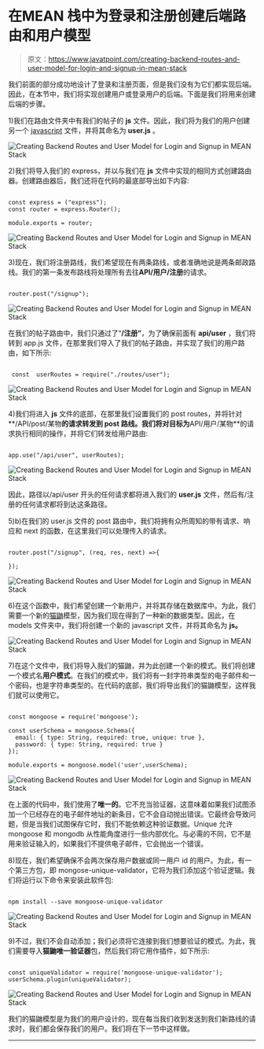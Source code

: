# 在MEAN 栈中为登录和注册创建后端路由和用户模型

> 原文：<https://www.javatpoint.com/creating-backend-routes-and-user-model-for-login-and-signup-in-mean-stack>

我们前面的部分成功地设计了登录和注册页面，但是我们没有为它们都实现后端。因此，在本节中，我们将实现创建用户或登录用户的后端。下面是我们将用来创建后端的步骤。

1)我们在路由文件夹中有我们的帖子的 **js** 文件。因此，我们将为我们的用户创建另一个 [javascript](https://www.javatpoint.com/javascript-tutorial) 文件，并将其命名为 **user.js** 。

![Creating Backend Routes and User Model for Login and Signup in MEAN Stack](img/2990711f697cd595acdb21e41761abf4.png)

2)我们将导入我们的 express，并以与我们在 **js** 文件中实现的相同方式创建路由器。创建路由器后，我们还将在代码的最底部导出如下内容:

```

const express = ("express");
const router = express.Router();

module.exports = router;

```

![Creating Backend Routes and User Model for Login and Signup in MEAN Stack](img/b763b87d7a6f17b0b8ed8bbb0d3e9642.png)

3)现在，我们将注册路线，我们希望现在有两条路线，或者准确地说是两条邮政路线。我们的第一条发布路线将处理所有去往**API/用户/注册**的请求。

```

router.post("/signup");

```

![Creating Backend Routes and User Model for Login and Signup in MEAN Stack](img/558010b657ab4a4126f09b314d94179e.png)

在我们的帖子路由中，我们只通过了“**/注册”**，为了确保前面有 **api/user** ，我们将转到 app.js 文件，在那里我们导入了我们的帖子路由，并实现了我们的用户路由，如下所示:

```

 const  userRoutes = require("./routes/user");

```

![Creating Backend Routes and User Model for Login and Signup in MEAN Stack](img/fc6e5ed801ae7be15d3a1388699fedb2.png)

4)我们将进入 **js** 文件的底部，在那里我们设置我们的 post routes，并将针对**/API/post/某物**的请求转发到 post 路线。我们将对目标为**API/用户/某物**的请求执行相同的操作，并将它们转发给用户路由:

```

app.use("/api/user", userRoutes);

```

![Creating Backend Routes and User Model for Login and Signup in MEAN Stack](img/ff761879e66f3203d839de2d0623ae19.png)

因此，路径以/api/user 开头的任何请求都将进入我们的 **user.js** 文件，然后有/注册的任何请求都将到达这条路径。

5)b)在我们的 user.js 文件的 post 路由中，我们将拥有众所周知的带有请求、响应和 next 的函数，在这里我们可以处理传入的请求。

```

router.post("/signup", (req, res, next) =>{

});

```

![Creating Backend Routes and User Model for Login and Signup in MEAN Stack](img/512c6e2982470d3174554c9940a8fd20.png)

6)在这个函数中，我们希望创建一个新用户，并将其存储在数据库中。为此，我们需要一个新的[猫鼬](https://www.javatpoint.com/adding-mongoose-in-mean-stack)模型，因为我们现在得到了一种新的数据类型。因此，在 models 文件夹中，我们将创建一个新的 javascript 文件，并将其命名为 **js。**

![Creating Backend Routes and User Model for Login and Signup in MEAN Stack](img/416a8eb071d5c3a0f45b1f0ea29d8027.png)

7)在这个文件中，我们将导入我们的猫鼬，并为此创建一个新的模式。我们将创建一个模式名**用户模式**。在我们的模式中，我们将有一封字符串类型的电子邮件和一个密码，也是字符串类型的。在代码的底部，我们将导出我们的猫鼬模型，这样我们就可以使用它。

```

const mongoose = require('mongoose');

const userSchema = mongoose.Schema({
  email: { type: String, required: true, unique: true },
  password: { type: String, required: true }
});

module.exports = mongoose.model('user',userSchema);

```

![Creating Backend Routes and User Model for Login and Signup in MEAN Stack](img/215aa2f8a57544b2825e97db45fa1358.png)

在上面的代码中，我们使用了**唯一的**。它不充当验证器，这意味着如果我们试图添加一个已经存在的电子邮件地址的新条目，它不会自动抛出错误。它最终会导致问题，但是当我们试图保存它时，我们不能依赖这种验证数据。Unique 允许 mongoose 和 mongodb 从性能角度进行一些内部优化。与必需的不同，它不是用来验证输入的，如果我们不提供电子邮件，它会抛出一个错误。

8)现在，我们希望确保不会两次保存用户数据或同一用户 id 的用户。为此，有一个第三方包，即 mongose-unique-validator，它将为我们添加这个验证逻辑。我们将运行以下命令来安装此软件包:

```

npm install --save mongoose-unique-validator

```

![Creating Backend Routes and User Model for Login and Signup in MEAN Stack](img/46f3a17787c337d4d4cdd6dfcb83acc5.png)

9)不过，我们不会自动添加；我们必须将它连接到我们想要验证的模式。为此，我们需要导入**猫鼬唯一验证器**包，然后我们将它用作插件，如下所示:

```

const uniqueValidator = require('mongoose-unique-validator');
userSchema.plugin(uniqueValidator);

```

![Creating Backend Routes and User Model for Login and Signup in MEAN Stack](img/5a43157f40a136ad5fcd935b37b3c903.png)

我们的猫鼬模型是为我们的用户设计的，现在每当我们收到发送到我们新路线的请求时，我们都会保存我们的用户。我们将在下一节中这样做。

* * *